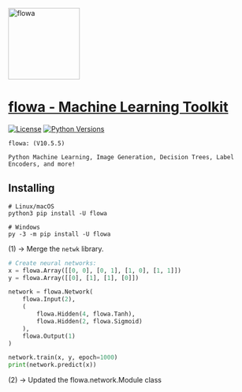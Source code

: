 <a href="https://ibb.co/885w17s](https://i.ibb.co/bdBVcKm/flowa.jpg)"><img src="https://i.ibb.co/bdBVcKm/flowa.jpg" alt="flowa" border="0" width="145"></a>

# [flowa - Machine Learning Toolkit](https://pypi.org/project/flowa)
[![License](https://img.shields.io/badge/license-MIT-blue.svg)](https://github.com/flowa/flowa/blob/main/LICENSE)
[![Python Versions](https://img.shields.io/badge/python-3.7%20|%203.8%20|%203.9%20|%203.10%20|%203.11%20|%203.12%20-blue)](https://www.python.org/downloads/)

```
flowa: (V10.5.5)

Python Machine Learning, Image Generation, Decision Trees, Label Encoders, and more!
```

## Installing
```shell
# Linux/macOS
python3 pip install -U flowa

# Windows
py -3 -m pip install -U flowa
```

(1) -> Merge the `netwk` library.
```python
# Create neural networks:
x = flowa.Array([[0, 0], [0, 1], [1, 0], [1, 1]])
y = flowa.Array([[0], [1], [1], [0]])

network = flowa.Network(
    flowa.Input(2),
    (
        flowa.Hidden(4, flowa.Tanh), 
        flowa.Hidden(2, flowa.Sigmoid)
    ),
    flowa.Output(1)
)

network.train(x, y, epoch=1000)
print(network.predict(x))
```

(2) -> Updated the flowa.network.Module class
